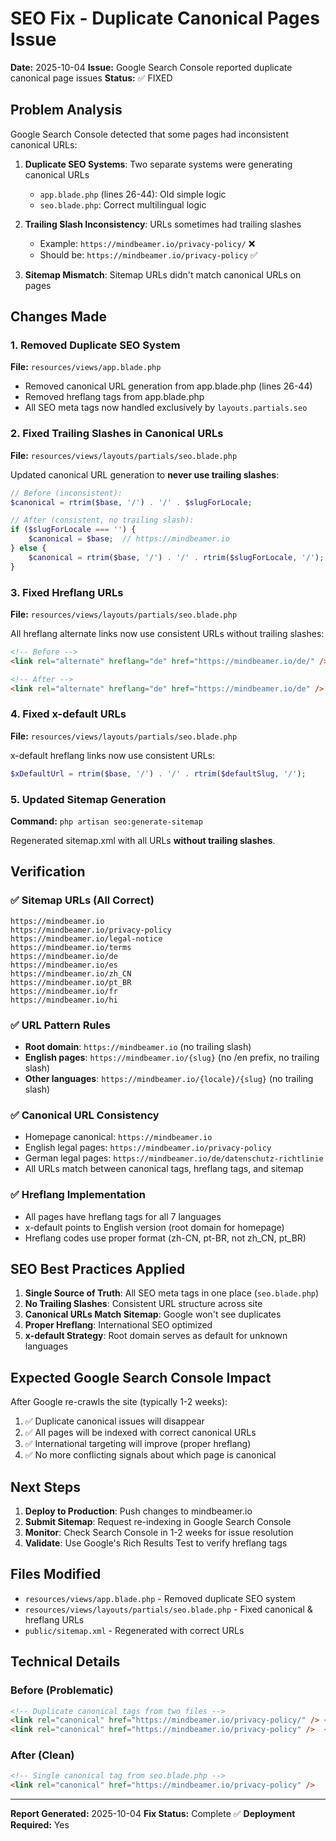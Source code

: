 # SEO Fix - Duplicate Canonical Pages Issue

**Date:** 2025-10-04
**Issue:** Google Search Console reported duplicate canonical page issues
**Status:** ✅ FIXED

## Problem Analysis

Google Search Console detected that some pages had inconsistent canonical URLs:

1. **Duplicate SEO Systems**: Two separate systems were generating canonical URLs
   - `app.blade.php` (lines 26-44): Old simple logic
   - `seo.blade.php`: Correct multilingual logic

2. **Trailing Slash Inconsistency**: URLs sometimes had trailing slashes
   - Example: `https://mindbeamer.io/privacy-policy/` ❌
   - Should be: `https://mindbeamer.io/privacy-policy` ✅

3. **Sitemap Mismatch**: Sitemap URLs didn't match canonical URLs on pages

## Changes Made

### 1. Removed Duplicate SEO System
**File:** `resources/views/app.blade.php`

- Removed canonical URL generation from app.blade.php (lines 26-44)
- Removed hreflang tags from app.blade.php
- All SEO meta tags now handled exclusively by `layouts.partials.seo`

### 2. Fixed Trailing Slashes in Canonical URLs
**File:** `resources/views/layouts/partials/seo.blade.php`

Updated canonical URL generation to **never use trailing slashes**:

```php
// Before (inconsistent):
$canonical = rtrim($base, '/') . '/' . $slugForLocale;

// After (consistent, no trailing slash):
if ($slugForLocale === '') {
    $canonical = $base;  // https://mindbeamer.io
} else {
    $canonical = rtrim($base, '/') . '/' . rtrim($slugForLocale, '/');  // https://mindbeamer.io/privacy-policy
}
```

### 3. Fixed Hreflang URLs
**File:** `resources/views/layouts/partials/seo.blade.php`

All hreflang alternate links now use consistent URLs without trailing slashes:

```html
<!-- Before -->
<link rel="alternate" hreflang="de" href="https://mindbeamer.io/de/" />

<!-- After -->
<link rel="alternate" hreflang="de" href="https://mindbeamer.io/de" />
```

### 4. Fixed x-default URLs
**File:** `resources/views/layouts/partials/seo.blade.php`

x-default hreflang links now use consistent URLs:

```php
$xDefaultUrl = rtrim($base, '/') . '/' . rtrim($defaultSlug, '/');
```

### 5. Updated Sitemap Generation
**Command:** `php artisan seo:generate-sitemap`

Regenerated sitemap.xml with all URLs **without trailing slashes**.

## Verification

### ✅ Sitemap URLs (All Correct)
```
https://mindbeamer.io
https://mindbeamer.io/privacy-policy
https://mindbeamer.io/legal-notice
https://mindbeamer.io/terms
https://mindbeamer.io/de
https://mindbeamer.io/es
https://mindbeamer.io/zh_CN
https://mindbeamer.io/pt_BR
https://mindbeamer.io/fr
https://mindbeamer.io/hi
```

### ✅ URL Pattern Rules
- **Root domain**: `https://mindbeamer.io` (no trailing slash)
- **English pages**: `https://mindbeamer.io/{slug}` (no /en prefix, no trailing slash)
- **Other languages**: `https://mindbeamer.io/{locale}/{slug}` (no trailing slash)

### ✅ Canonical URL Consistency
- Homepage canonical: `https://mindbeamer.io`
- English legal pages: `https://mindbeamer.io/privacy-policy`
- German legal pages: `https://mindbeamer.io/de/datenschutz-richtlinie`
- All URLs match between canonical tags, hreflang tags, and sitemap

### ✅ Hreflang Implementation
- All pages have hreflang tags for all 7 languages
- x-default points to English version (root domain for homepage)
- Hreflang codes use proper format (zh-CN, pt-BR, not zh_CN, pt_BR)

## SEO Best Practices Applied

1. **Single Source of Truth**: All SEO meta tags in one place (`seo.blade.php`)
2. **No Trailing Slashes**: Consistent URL structure across site
3. **Canonical URLs Match Sitemap**: Google won't see duplicates
4. **Proper Hreflang**: International SEO optimized
5. **x-default Strategy**: Root domain serves as default for unknown languages

## Expected Google Search Console Impact

After Google re-crawls the site (typically 1-2 weeks):

1. ✅ Duplicate canonical issues will disappear
2. ✅ All pages will be indexed with correct canonical URLs
3. ✅ International targeting will improve (proper hreflang)
4. ✅ No more conflicting signals about which page is canonical

## Next Steps

1. **Deploy to Production**: Push changes to mindbeamer.io
2. **Submit Sitemap**: Request re-indexing in Google Search Console
3. **Monitor**: Check Search Console in 1-2 weeks for issue resolution
4. **Validate**: Use Google's Rich Results Test to verify hreflang tags

## Files Modified

- `resources/views/app.blade.php` - Removed duplicate SEO system
- `resources/views/layouts/partials/seo.blade.php` - Fixed canonical & hreflang URLs
- `public/sitemap.xml` - Regenerated with correct URLs

## Technical Details

### Before (Problematic)
```html
<!-- Duplicate canonical tags from two files -->
<link rel="canonical" href="https://mindbeamer.io/privacy-policy/" /> <!-- app.blade.php -->
<link rel="canonical" href="https://mindbeamer.io/privacy-policy" />  <!-- seo.blade.php -->
```

### After (Clean)
```html
<!-- Single canonical tag from seo.blade.php -->
<link rel="canonical" href="https://mindbeamer.io/privacy-policy" />
```

---

**Report Generated:** 2025-10-04
**Fix Status:** Complete ✅
**Deployment Required:** Yes
